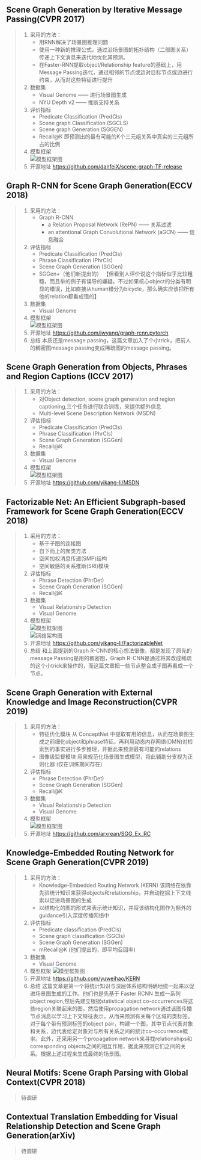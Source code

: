 ##  Scene Graph Generation by Iterative Message Passing(CVPR 2017)
> 1. 采用的方法：
>    + 用RNN解决了场景图推理问题
>    + 使用一种新的推理公式，通过沿场景图的拓扑结构（二部图关系）传递上下文消息来迭代地优化其预测。
>    + 在Faster-RNN提取object/Relationship feature的基础上，用Message Passing迭代，通过相邻的节点或边对目标节点或边进行约束，从而对这些特征进行提升
> 2. 数据集
>    + Visual Genome —— 进行场景图生成
>    + NYU Depth v2 —— 推断支持关系
> 3. 评价指标
>    + Predicate Classification (PredCls)
>    + Scene graph Classification (SGCLS)
>    + Scene graph Generation (SGGEN)
>    + Recall@K
>     即预测出的最有可能的K个三元组关系中真实的三元组所占的比例
> 4. 模型框架  
>   ![模型框架图](图床库/1模型框架图.jpg)
> 5. 开源地址
>   https://github.com/danfeiX/scene-graph-TF-release


##  Graph R-CNN for Scene Graph Generation(ECCV 2018)
> 1. 采用的方法：
>    + Graph R-CNN
>       + a Relation Proposal Network (RePN) —— 关系过滤
>       + an attentional Graph Convolutional Network (aGCN) —— 信息融合
> 2. 评估指标
>    + Predicate Classification (PredCls)
>    + Phrase Classification (PhrCls) 
>    + Scene Graph Generation (SGGen) 
>    + SGGen+（他们新提出的）
>       【但看别人评价说这个指标似乎比较粗糙，而且举的例子有误导的嫌疑。不过如果核心object的分类有明显的错误，比如直接从human错分为bicycle，那么确实应该把所有他的relation都看成错的】
> 3. 数据集
>    + Visual Genome
> 4. 模型框架  
>   ![模型框架图](图床库/2模型框架图.jpg)
> 5. 开源地址
>   https://github.com/jwyang/graph-rcnn.pytorch
> 6. 总结
>   本质还是message passing，这篇文章加入了个小trick，把前人的稠密图message passing变成稀疏图的message passing。

##  Scene Graph Generation from Objects, Phrases and Region Captions (ICCV 2017)
> 1. 采用的方法：
>    + 对Object detection, scene graph generation and region captioning,三个任务进行联合训练，来提供额外信息
>    + Multi-level Scene Description Network (MSDN)
> 2. 评估指标
>    + Predicate Classification (PredCls)
>    + Phrase Classification (PhrCls) 
>    + Scene Graph Generation (SGGen) 
>    + Recall@K
> 3. 数据集
>    + Visual Genome
> 4. 模型框架  
>   ![模型框架图](图床库/3模型框架图.jpg)
> 5. 开源地址
>   https://github.com/yikang-li/MSDN


##  Factorizable Net: An Efficient Subgraph-based Framework for Scene Graph Generation(ECCV 2018)
> 1. 采用的方法：
>    + 基于子图的连接图
>    + 自下而上的聚类方法
>    + 空间加权消息传递(SMP)结构
>    + 空间敏感的关系推断(SRI)模块
> 2. 评估指标
>    + Phrase Detection (PhrDet)
>    + Scene Graph Generation (SGGen) 
>    + Recall@K
> 3. 数据集
>    + Visual Relationship Detection
>    + Visual Genome
> 4. 模型框架  
>   ![模型框架图](图床库/4模型框架图.jpg)  
>   ![网络架构图](图床库/4网络结构图.jpg)
> 5. 开源地址
>   https://github.com/yikang-li/FactorizableNet
> 6. 总结
>   和上面提到的Graph R-CNN的核心想法很像，都是发现了原先的message Passing是用的稠密图，Graph R-CNN是通过将其改成稀疏的这个小trick来操作的，而这篇文章把一些节点整合成子图再看成一个节点。


##  Scene Graph Generation with External Knowledge and Image Reconstruction(CVPR 2019)
> 1. 采用的方法：
>    + 特征优化模块
>       从 ConceptNet 中提取有用的信息，从而在场景图生成之前细化object和phrase特征。再利用动态内存网络(DMN)对检索到的事实进行多步推理，并据此来预测最有可能的relations
>    + 图像级监督模块
>       用来规范化场景图生成模型，将此辅助分支视为正则化器 (仅在训练期间存在)
> 2. 评估指标
>    + Phrase Detection (PhrDet)
>    + Scene Graph Generation (SGGen) 
>    + Recall@K
> 3. 数据集
>    + Visual Relationship Detection
>    + Visual Genome
> 4. 模型框架  
>   ![模型框架图](图床库/5模型框架图.jpg)
> 5. 开源地址
>   https://github.com/arxrean/SGG_Ex_RC


##  Knowledge-Embedded Routing Network for Scene Graph Generation(CVPR 2019)
> 1. 采用的方法：
>    + Knowledge-Embedded Routing Network (KERN)
>       该网络在依靠先验统计知识来获得objects和relationship，并自动挖掘上下文线索以促进场景图的生成
>    + 以结构化的图的形式来表示统计知识，并将该结构化图作为额外的guidance引入深度传播网络中
> 2. 评估指标
>    + Predicate classification (PredCls)
>    + Scene graph classification (SGCls) 
>    + Scene Graph Generation (SGGen) 
>    + mRecall@K (他们提出的，即平均召回率)
> 3. 数据集
>    + Visual Genome
> 4. 模型框架
>   ![模型框架图](图床库/6模型框架图.jpg)
> 5. 开源地址
>   https://github.com/yuweihao/KERN
> 6. 总结
>   这篇文章是第一个将统计知识与深层体系结构明确地统一起来以促进场景图生成的工作。他们也是先基于 Faster RCNN 生成一系列pbject region,然后先建立根据statistical object co-occurrences将这些region关联起来的图，然后使用propagation network通过该图传播节点消息以学习上下文特征表示，从而来预测有关每个区域的类标签。对于每个带有预测标签的object pair，构建一个图，其中节点代表对象和关系，边代表给定对象对与所有关系之间的统计co-occurrence概率。此外，还采用另一个propagation network来寻找relationships和corresponding objects之间的相互作用，据此来预测它们之间的关系。根据上述过程来生成最终的场景图。


## Neural Motifs: Scene Graph Parsing with Global Context(CVPR 2018)
> 待调研

##  Contextual Translation Embedding for Visual Relationship Detection and Scene Graph Generation(arXiv)
> 待调研
